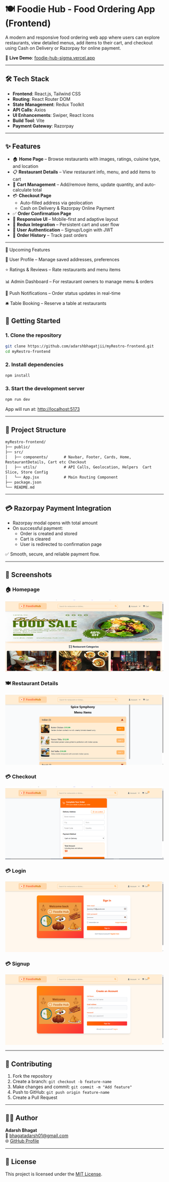 # 🍽️ Foodie Hub - Food Ordering App (Frontend)

A modern and responsive food ordering web app where users can explore restaurants, view detailed menus, add items to their cart, and checkout using Cash on Delivery or Razorpay for online payment.

🚀 **Live Demo**: [foodie-hub-sigma.vercel.app](https://foodie-hub-sigma.vercel.app)

---

## 🛠️ Tech Stack

- **Frontend**: React.js, Tailwind CSS  
- **Routing**: React Router DOM  
- **State Management**: Redux Toolkit  
- **API Calls**: Axios  
- **UI Enhancements**: Swiper, React Icons  
- **Build Tool**: Vite  
- **Payment Gateway**: Razorpay  

---

## ✨ Features

- 🏠 **Home Page** – Browse restaurants with images, ratings, cuisine type, and location  
- 📋 **Restaurant Details** – View restaurant info, menu, and add items to cart  
- 🛒 **Cart Management** – Add/remove items, update quantity, and auto-calculate total  
- 💳 **Checkout Page**  
  - Auto-filled address via geolocation  
  - Cash on Delivery & Razorpay Online Payment  
- ✅ **Order Confirmation Page**  
- 📱 **Responsive UI** – Mobile-first and adaptive layout  
- 🔄 **Redux Integration** – Persistent cart and user flow  
- 🔐 **User Authentication** – Signup/Login with JWT
- 📝 **Order History** – Track past orders

---

🌟 Upcoming Features

👤 User Profile – Manage saved addresses, preferences

⭐ Ratings & Reviews – Rate restaurants and menu items

📊 Admin Dashboard – For restaurant owners to manage menu & orders

🔔 Push Notifications – Order status updates in real-time

🛎️ Table Booking – Reserve a table at restaurants

## 🚀 Getting Started

### 1. Clone the repository
```bash
git clone https://github.com/adarshbhagatjii/myRestro-frontend.git
cd myRestro-frontend
```

### 2. Install dependencies
```bash
npm install
```

### 3. Start the development server
```bash
npm run dev
```

App will run at: [http://localhost:5173](http://localhost:5173)

---

## 📂 Project Structure

```
myRestro-frontend/
├── public/
├── src/
│   ├── components/       # Navbar, Footer, Cards, Home, RestaurantDetails, Cart etc Checkout
│   ├── utils/            # API Calls, Geolocation, Helpers  Cart Slice, Store Config
│   └── App.jsx           # Main Routing Component
├── package.json
└── README.md
```

---

## 💳 Razorpay Payment Integration

- Razorpay modal opens with total amount  
- On successful payment:
  - Order is created and stored
  - Cart is cleared
  - User is redirected to confirmation page

✅ Smooth, secure, and reliable payment flow.

---

## 📸 Screenshots

### 🏠 Homepage
![Home](public/screenshots/home.png)

### 🍽️ Restaurant Details
![Details](public/screenshots/details.png)

### 💳 Checkout
![Checkout](public/screenshots/checkout.png)

### 💳 Login
![Checkout](public/screenshots/loginimg.png)

### 💳 Signup
![Checkout](public/screenshots/signupimg.png)

---

## 🤝 Contributing

1. Fork the repository  
2. Create a branch: `git checkout -b feature-name`  
3. Make changes and commit: `git commit -m "Add feature"`  
4. Push to GitHub: `git push origin feature-name`  
5. Create a Pull Request  

---

## 🙋‍♂️ Author

**Adarsh Bhagat**  
📧 [bhagatadarsh01@gmail.com](mailto:bhagatadarsh01@gmail.com)  
🌐 [GitHub Profile](https://github.com/adarshbhagatjii)

---

## 📄 License

This project is licensed under the [MIT License](LICENSE).

